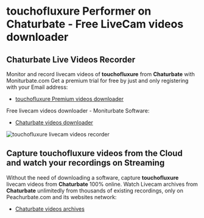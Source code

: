 # touchofluxure Performer on Chaturbate - Free LiveCam videos downloader

## Chaturbate Live Videos Recorder

Monitor and record livecam videos of **touchofluxure** from **Chaturbate** with Moniturbate.com
Get a premium trial for free by just and only registering with your Email address:
* [touchofluxure Premium videos downloader](https://moniturbate.com/request-demo-licence-key.html)

Free livecam videos downloader - Moniturbate Software:
* [Chaturbate videos downloader](https://moniturbate.com/moniturbate-download-software.html)

![touchofluxure livecam videos recorder](https://peachurnet.com/templates/moniturbate-software.png)


## Capture touchofluxure videos from the Cloud and watch your recordings on Streaming

Without the need of downloading a software, capture **touchofluxure** livecam videos from **Chaturbate** 100% online.
Watch Livecam archives from **Chaturbate** unlimitedly from thousands of existing recordings, only on Peachurbate.com and its websites network:
* [Chaturbate videos archives](https://peachurnet.com/)